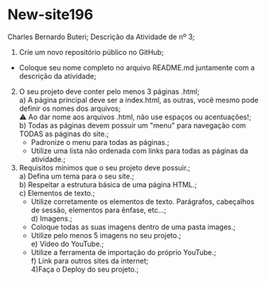 # New-site196
Charles Bernardo Buteri;
Descrição da Atividade de nº 3;
  1) Crie um novo repositório público no GitHub;  
  - Coloque seu nome completo no arquivo README.md juntamente com a descrição da atividade;  
  2) O seu projeto deve conter pelo menos 3 páginas .html;  
    a) A página principal deve ser a index.html, as outras, você mesmo pode definir os nomes dos arquivos;  
      ⚠️  Ao dar nome aos arquivos .html, não use espaços ou acentuações!;  
    b) Todas as páginas devem possuir um "menu" para navegação com TODAS as páginas do site.;  
      - Padronize o menu para todas as páginas.;  
      - Utilize uma lista não ordenada com links para todas as páginas da atividade.;  
  3) Requisitos mínimos que o seu projeto deve possuir.;  
    a) Defina um tema para o seu site.;  
    b) Respeitar a estrutura básica de uma página HTML.;  
    c) Elementos de texto.;  
      -  Utilize corretamente os elementos de texto. Parágrafos, cabeçalhos de sessão, elementos para ênfase, etc…;  
    d) Imagens.;  
      - Coloque todas as suas imagens dentro de uma pasta images.;  
      - Utilize pelo menos 5 imagens no seu projeto.;  
    e) Vídeo do YouTube.;  
      - Utilize a ferramenta de importação do próprio YouTube.;  
    f) Link para outros sites da internet;  
   4)Faça o Deploy do seu projeto.;  

